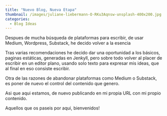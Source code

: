```yaml
---
title: "Nuevo Blog, Nueva Etapa"
thumbnail: /images/juliane-liebermann-O-RKu3Aqnsw-unsplash-400x200.jpg
categories:
  - Blog Ideas
---
```


Despues de mucha búsqueda de plataformas para escribir, de usar Medium, Wordpress, Substack, he decido volver a la esencia

Tras varias recomendaciones he decido dar una oportunidad a los básicos, paginas estáticas, generadas en Jenkyll, pero sobre todo volver al placer de escribir en un editor plano, usando solo texto para expresar mis ideas, que al final en eso consiste escribir.

Otra de las razones de abandonar plataformas como Medium o Substack, es poner de nuevo el control del contenido que genero.

Asi que aqui estamos, de nuevo publicando en mi propia URL con mi propio contenido.

Aquellos que os paseis por aqui, bienvenidos!
